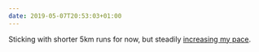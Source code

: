 ```yaml
---
date: 2019-05-07T20:53:03+01:00
---
```


Sticking with shorter 5km runs for now, but steadily [increasing my pace](https://strava.app.link/Uzm6IjajvW).
